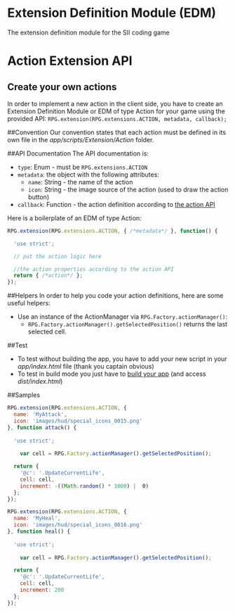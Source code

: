 # Extension Definition Module (EDM)
The extension definition module for the SII coding game

# Action Extension API

## Create your own actions
In order to implement a new action in the client side, you have to create an Extension Definition Module or EDM of type Action for your game using the provided API: `RPG.extension(RPG.extensions.ACTION, metadata, callback);`

##Convention
Our convention states that each action must be defined in its own file in the *app/scripts/Extension/Action* folder.

##API Documentation
The API documentation is:
- `type`: Enum - must be `RPG.extensions.ACTION`
- `metadata`: the object with the following attributes:
  - `name`: String - the name of the action
  - `icon`: String - the image source of the action (used to draw the action button)
- `callback`: Function - the action definition according to [the action API](http://game.api.devoxx.sii.fr/#!/public/topic_game_action_post)

Here is a boilerplate of an EDM of type Action:

```javascript
RPG.extension(RPG.extensions.ACTION, { /*metadata*/ }, function() {

  'use strict';

  // put the action logic here

  //the action properties according to the action API
  return { /*action*/ };
});
```

##Helpers
In order to help you code your action definitions, here are some useful helpers: 
- Use an instance of the ActionManager via `RPG.Factory.actionManager()`: 
  - `RPG.Factory.actionManager().getSelectedPosition()` returns the last selected cell.

##Test
- To test without building the app, you have to add your new script in your *app/index.html* file (thank you captain obvious)
- To test in build mode you just have to [build your app](https://github.com/groupe-sii/devoxx-2015-game-front#build-your-code-locally) (and access *dist/index.html*)

##Samples
```javascript
RPG.extension(RPG.extensions.ACTION, {
  name: 'MyAttack',
  icon: 'images/hud/special_icons_0015.png'
}, function attack() {
  
  'use strict';
  
	var cell = RPG.Factory.actionManager().getSelectedPosition();

  return {
    '@c': '.UpdateCurrentLife',
    cell: cell,
    increment: -((Math.random() * 1000) |  0)
  };
});

RPG.extension(RPG.extensions.ACTION, {
  name: 'MyHeal',
  icon: 'images/hud/special_icons_0016.png'
}, function heal() {
  
  'use strict';
  
	var cell = RPG.Factory.actionManager().getSelectedPosition();

  return {
    '@c': '.UpdateCurrentLife',
    cell: cell,
    increment: 200
  };
});
```
